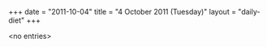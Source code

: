 +++
date = "2011-10-04"
title = "4 October 2011 (Tuesday)"
layout = "daily-diet"
+++


\<no entries\>

